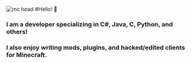 ![mc head](https://minepic.org/avatar/Duwm)
#Hello! 👋
### I am a developer specializing in C#, Java, C, Python, and others!
### I also enjoy writing mods, plugins, and hacked/edited clients for Minecraft.
